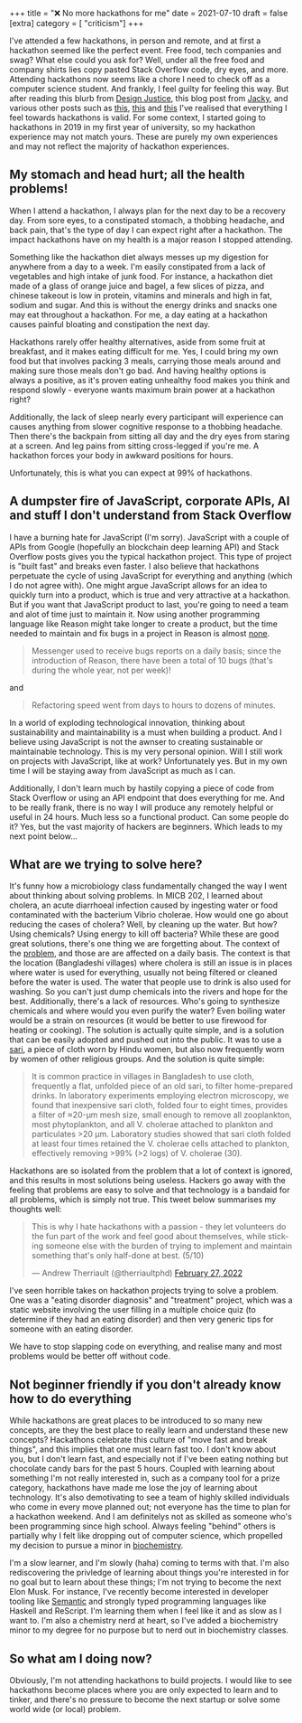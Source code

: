 +++
title = "❌ No more hackathons for me"
date = 2021-07-10
draft = false
[extra]
category = [ "criticism"]
+++

I've attended a few hackathons, in person and remote, and at first a hackathon seemed like the perfect event. Free food, tech companies and swag? What else could you ask for? Well, under all the free food and company shirts lies copy pasted Stack Overflow code, dry eyes, and more. Attending hackathons now seems like a chore I need to check off as a computer science student. And frankly, I feel guilty for feeling this way. But after reading this blurb from [Design Justice](https://files.slack.com/files-pri/T01V91WKPRS-F0237LNNB25/image.png), this blog post from [Jacky](https://jzhao.xyz/posts/hackathons/?ref=home), and various other posts such as [this](https://www.quora.com/Why-might-someone-really-like-programming-contests-but-have-no-desire-to-go-to-a-hackathon), [this](https://dev.to/shobhitic/why-i-am-not-going-to-attend-hackathons-anymore-2896) and [this](https://thedailytexan.com/2018/05/02/fall-out-of-love-with-the-hackathon/) I've realised that everything I feel towards hackathons is valid. For some context, I started going to hackathons in 2019 in my first year of university, so my hackathon experience may not match yours. These are purely my own experiences and may not reflect the majority of hackathon experiences.

## My stomach and head hurt; all the health problems!
When I attend a hackathon, I always plan for the next day to be a recovery day. From sore eyes, to a constipated stomach, a thobbing headache, and back pain, that's the type of day I can expect right after a hackathon. The impact hackathons have on my health is a major reason I stopped attending. 

Something like the hackathon diet always messes up my digestion for anywhere from a day to a week. I'm easily constipated from a lack of vegetables and high intake of junk food. For instance, a hackathon diet made of a glass of orange juice and bagel, a few slices of pizza, and chinese takeout is low in protein, vitamins and minerals and high in fat, sodium and sugar. And this is without the energy drinks and snacks one may eat throughout a hackathon. For me, a day eating at a hackathon causes painful bloating and constipation the next day. 

Hackathons rarely offer healthy alternatives, aside from some fruit at breakfast, and it makes eating difficult for me. Yes, I could bring my own food but that involves packing 3 meals, carrying those meals around and making sure those meals don't go bad. And having healthy options is always a positive, as it's proven eating unhealthy food makes you think and respond slowly - everyone wants maximum brain power at a hackathon right?

Additionally, the lack of sleep nearly every participant will experience can causes anything from slower cognitive response to a thobbing headache. Then there's the backpain from sitting all day and the dry eyes from staring at a screen. And leg pains from sitting cross-legged if you're me. A hackathon forces your body in awkward positions for hours. 

Unfortunately, this is what you can expect at 99% of hackathons. 

## A dumpster fire of JavaScript, corporate APIs, AI and stuff I don't understand from Stack Overflow
I have a burning hate for JavaScript (I'm sorry). JavaScript with a couple of APIs from Google (hopefully an blockchain deep learning API) and Stack Overflow posts gives you the typical hackathon project. This type of project is "built fast" and breaks even faster. I also believe that hackathons perpetuate the cycle of using JavaScript for everything and anything (which I do not agree with). One might argue JavaScript allows for an idea to quickly turn into a product, which is true and very attractive at a hackathon. But if you want that JavaScript product to last, you're going to need a team and alot of time just to maintain it. Now using another programming language like Reason might take longer to create a product, but the time needed to maintain and fix bugs in a project in Reason is almost [none](https://reasonml.github.io/blog/2017/09/08/messenger-50-reason). 

> Messenger used to receive bugs reports on a daily basis; since the introduction of Reason, there have been a total of 10 bugs (that's during the whole year, not per week)! 

and 

> Refactoring speed went from days to hours to dozens of minutes. 

In a world of exploding technological innovation, thinking about sustainability and maintainability is a must when building a product. And I believe using JavaScript is not the awnser to creating sustainable or maintainable technology. This is my very personal opinion. Will I still work on projects with JavaScript, like at work? Unfortunately yes. But in my own time I will be staying away from JavaScript as much as I can. 

Additionally, I don't learn much by hastily copying a piece of code from Stack Overflow or using an API endpoint that does everything for me. And to be really frank, there is no way I will produce any remotely helpful or useful in 24 hours. Much less so a functional product. Can some people do it? Yes, but the vast majority of hackers are beginners. Which leads to my next point below...

## What are we trying to solve here?
It's funny how a microbiology class fundamentally changed the way I went about thinking about solving problems. In MICB 202, I learned about cholera, an acute diarrhoeal infection caused by ingesting water or food contaminated with the bacterium Vibrio cholerae. How would one go about reducing the cases of cholera? Well, by cleaning up the water. But how? Using chemicals? Using energy to kill off bacteria? While these are good great solutions, there's one thing we are forgetting about. The context of the [problem](https://www.pnas.org/content/100/3/1051), and those are are affected on a daily basis. The context is that the location (Bangladeshi villages) where cholera is still an issue is in places where water is used for everything, usually not being filtered or cleaned before the water is used. The water that people use to drink is also used for washing. So you can't just dump chemicals into the rivers and hope for the best. Additionally, there's a lack of resources. Who's going to synthesize chemicals and where would you even purify the water? Even boiling water would be a strain on resources (it would be better to use firewood for heating or cooking). The solution is actually quite simple, and is a solution that can be easily adopted and pushed out into the public. It was to use a [sari](https://www.encyclopedia.com/places/asia/iranian-political-geography/sari), a piece of cloth worn by Hindu women, but also now frequently worn by women of other religious groups. And the solution is quite simple: 

> It is common practice in villages in Bangladesh to use cloth, frequently a flat, unfolded piece of an old sari, to filter home-prepared drinks. In laboratory experiments employing electron microscopy, we found that inexpensive sari cloth, folded four to eight times, provides a filter of ≈20-μm mesh size, small enough to remove all zooplankton, most phytoplankton, and all V. cholerae attached to plankton and particulates >20 μm. Laboratory studies showed that sari cloth folded at least four times retained the V. cholerae cells attached to plankton, effectively removing >99% (>2 logs) of V. cholerae (30).

Hackathons are so isolated from the problem that a lot of context is ignored, and this results in most solutions being useless. Hackers go away with the feeling that problems are easy to solve and that technology is a bandaid for all problems, which is simply not true. This tweet below summarises my thoughts well:

<blockquote class="twitter-tweet"><p lang="en" dir="ltr">This is why I hate hackathons with a passion - they let volunteers do the fun part of the work and feel good about themselves, while sticking someone else with the burden of trying to implement and maintain something that&#39;s only half-done at best. (5/10)</p>&mdash; Andrew Therriault (@therriaultphd) <a href="https://twitter.com/therriaultphd/status/1497752571238400001?ref_src=twsrc%5Etfw">February 27, 2022</a></blockquote> <script async src="https://platform.twitter.com/widgets.js" charset="utf-8"></script>

I've seen horrible takes on hackathon projects trying to solve a problem. One was a "eating disorder diagnosis" and "treatment" project, which was a static website involving the user filling in a multiple choice quiz (to determine if they had an eating disorder) and then very generic tips for someone with an eating disorder. 

We have to stop slapping code on everything, and realise many and most problems would be better off without code.

## Not beginner friendly if you don't already know how to do everything
While hackathons are great places to be introduced to so many new concepts, are they the best place to really learn and understand these new concepts? Hackathons celebrate this culture of "move fast and break things", and this implies that one must learn fast too. I don't know about you, but I don't learn fast, and especially not if I've been eating nothing but chocolate candy bars for the past 5 hours. Coupled with learning about something I'm not really interested in, such as a company tool for a prize category, hackathons have made me lose the joy of learning about technology. It's also demotivating to see a team of highly skilled individuals who come in every move planned out; not everyone has the time to plan for a hackathon weekend. And I am definitelys not as skilled as someone who's been programming since high school. Always feeling "behind" others is partially why I felt like dropping out of computer science, which propelled my decision to pursue a minor in [biochemistry](/blog/cs-bchem). 

I'm a slow learner, and I'm slowly (haha) coming to terms with that. I'm also rediscovering the privledge of learning about things you're interested in for no goal but to learn about these things; I'm not trying to become the next Elon Musk. For instance, I've recently become interested in developer tooling like [Semantic](https://github.com/github/semantic) and strongly typed programming languages like Haskell and ReScript. I'm learning them when I feel like it and as slow as I want to. I'm also a chemistry nerd at heart, so I've added a biochemistry minor to my degree for no purpose but to nerd out in biochemistry classes. 

## So what am I doing now?
Obviously, I'm not attending hackathons to build projects. I would like to see hackathons become places where you are only expected to learn and to tinker, and there's no pressure to become the next startup or solve some world wide (or local) problem.

